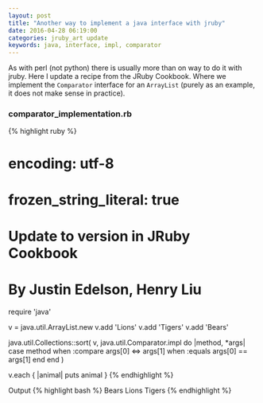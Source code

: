 ```yaml
---
layout: post
title: "Another way to implement a java interface with jruby"
date: 2016-04-28 06:19:00
categories: jruby_art update
keywords: java, interface, impl, comparator
---
```


As with perl (not python) there is usually more than on way to do it with jruby.  Here I update a recipe from the JRuby Cookbook. Where we implement the `Comparator` interface for an `ArrayList` (purely as an example, it does not make sense in practice).

### comparator_implementation.rb ###

{% highlight ruby %}
# encoding: utf-8
# frozen_string_literal: true
# Update to version in JRuby Cookbook
# By Justin Edelson, Henry Liu
require 'java'

v = java.util.ArrayList.new
v.add 'Lions'
v.add 'Tigers'
v.add 'Bears'

java.util.Collections::sort(
  v, java.util.Comparator.impl do |method, *args|
    case method
    when :compare
      args[0] <=> args[1]
    when :equals
      args[0] == args[1]
    end
  end
)

v.each { |animal| puts animal }
{% endhighlight %}

Output
{% highlight bash %}
Bears
Lions
Tigers
{% endhighlight %}



[jruby_art]:https://ruby-processing.github.io/index.html
